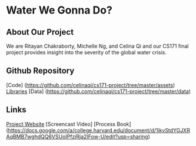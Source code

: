# Water We Gonna Do?

## About Our Project

We are Ritayan Chakraborty, Michelle Ng, and Celina Qi and our CS171 final project provides insight into the severity of the global water crisis. 

## Github Repository
[Code] (https://github.com/celinaqi/cs171-project/tree/master/assets)
[Libraries](https://github.com/celinaqi/cs171-project/tree/master/assets/js/lib)
[Data] (https://github.com/celinaqi/cs171-project/tree/master/data)


## Links
[Project Website](https://celinaqi.github.io/cs171-project/)
[Screencast Video]
[Process Book] (https://docs.google.com/a/college.harvard.edu/document/d/1ikvStdYGJXRAqBMB7wghdQQ6VSUoIPfzjRja2IFow-U/edit?usp=sharing)
